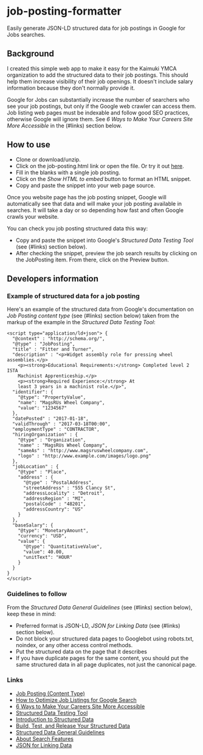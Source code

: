 # job-posting-formatter
Easily generate JSON-LD structured data for job postings in Google for Jobs searches.

## Background
I created this simple web app to make it easy for the Kaimuki YMCA organization
to add the structured data to their job postings. This should help them increase
visibility of their job openings. It doesn't include salary information because
they don't normally provide it.

Google for Jobs can substantially increase the number of searchers who see your
job postings, but only if the Google web crawler can access them. Job listing
web pages must be indexable and follow good SEO practices, otherwise Google will
ignore them. See *6 Ways to Make Your Careers Site More
Accessible* in the (#links) section below.

## How to use

  - Clone or download/unzip.
  - Click on the job-posting.html link or open the file. Or try it out
  [here](https://russtoku.github.io/job-posting-formatter/job-posting.html).
  - Fill in the blanks with a single job posting.
  - Click on the *Show HTML to embed* button to format an HTML snippet.
  - Copy and paste the snippet into your web page source.

Once you website page has the job posting snippet, Google will automatically see
that data and will make your job posting available in searches. It will take a
day or so depending how fast and often Google crawls your website.

You can check you job posting structured data this way:

  - Copy and paste the snippet into Google's *Structured Data Testing
    Tool* (see (#links) section below).
  - After checking the snippet, preview the job search results by clicking on
    the JobPosting item. From there, click on the Preview button.

## Developers information

### Example of structured data for a job posting

Here's an example of the structured data from Google's
documentation on *Job Posting content type* (see (#links) section below)
taken from the markup of the example in the *Structured Data Testing
Tool*:

```
<script type="application/ld+json"> {
  "@context" : "http://schema.org/",
  "@type" : "JobPosting",
  "title" : "Fitter and Turner",
  "description" : "<p>Widget assembly role for pressing wheel assemblies.</p>
    <p><strong>Educational Requirements:</strong> Completed level 2 ISTA
    Machinist Apprenticeship.</p>
    <p><strong>Required Experience:</strong> At
    least 3 years in a machinist role.</p>",
  "identifier": {
    "@type": "PropertyValue",
    "name": "MagsRUs Wheel Company",
    "value": "1234567"
  },
  "datePosted" : "2017-01-18",
  "validThrough" : "2017-03-18T00:00",
  "employmentType" : "CONTRACTOR",
  "hiringOrganization" : {
    "@type" : "Organization",
    "name" : "MagsRUs Wheel Company",
    "sameAs" : "http://www.magsruswheelcompany.com",
    "logo" : "http://www.example.com/images/logo.png"
  },
  "jobLocation" : {
    "@type" : "Place",
    "address" : {
      "@type" : "PostalAddress",
      "streetAddress" : "555 Clancy St",
      "addressLocality" : "Detroit",
      "addressRegion" : "MI",
      "postalCode" : "48201",
      "addressCountry": "US"
    }
  },
  "baseSalary": {
    "@type": "MonetaryAmount",
    "currency": "USD",
    "value": {
      "@type": "QuantitativeValue",
      "value": 40.00,
      "unitText": "HOUR"
    }
  }
}
</script>
```


### Guidelines to follow

From the *Structured Data General Guidelines* (see (#links) section below), keep
these in mind:

  - Preferred format is JSON-LD, *JSON for Linking Data* (see (#links)
    section below).
  - Do not block your structured data pages to Googlebot using robots.txt,
    noindex, or any other access control methods.
  - Put the structured data on the page that it describes
  - If you have duplicate pages for the same content, you should put the same
    structured data in all page duplicates, not just the canonical page.


### Links

* [Job Posting (Content Type)](https://developers.google.com/search/docs/data-types/job-posting)
* [How to Optimize Job Listings for Google Search](https://www.shrm.org/resourcesandtools/hr-topics/talent-acquisition/pages/google-job-listings-search-seo-ats.aspx)
* [6 Ways to Make Your Careers Site More Accessible](https://www.shrm.org/resourcesandtools/hr-topics/talent-acquisition/pages/6-ways-to-make-your-careers-site-more-accessible.aspx)
* [Structured Data Testing Tool](https://search.google.com/structured-data/testing-tool/u/0/)
* [Introduction to Structured Data](https://developers.google.com/search/docs/guides/intro-structured-data)
* [Build, Test, and Release Your Structured Data](https://developers.google.com/search/docs/guides/prototype)
* [Structured Data General Guidelines](https://developers.google.com/search/docs/guides/sd-policies)
* [About Search Features](https://developers.google.com/search/docs/guides/search-features)
* [JSON for Linking Data](https://json-ld.org/)
